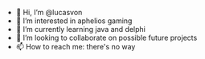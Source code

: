 - 👋 Hi, I’m @lucasvon
- 👀 I’m interested in aphelios gaming
- 🌱 I’m currently learning java and delphi
- 💞️ I’m looking to collaborate on possible future projects
- 📫 How to reach me: there's no way

<!---
lucafluid/lucafluid is a ✨ special ✨ repository because its `README.md` (this file) appears on your GitHub profile.
You can click the Preview link to take a look at your changes.
--->
